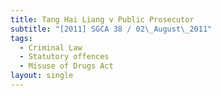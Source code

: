 ```yaml
---
title: Tang Hai Liang v Public Prosecutor
subtitle: "[2011] SGCA 38 / 02\_August\_2011"
tags:
  - Criminal Law
  - Statutory offences
  - Misuse of Drugs Act
layout: single
---
```


